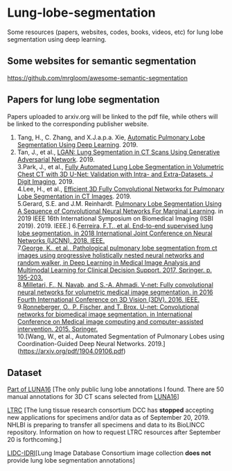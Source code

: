 # Lung-lobe-segmentation
Some resources (papers, websites, codes, books, videos, etc) for lung lobe segmentation using deep learning.

## Some websites for semantic segmentation
https://github.com/mrgloom/awesome-semantic-segmentation 

## Papers for lung lobe segmentation
Papers uploaded to arxiv.org will be linked to the pdf file, while others will be linked to the corresponding publisher website.

1. Tang, H., C. Zhang, and X.J.a.p.a. Xie, [Automatic Pulmonary Lobe Segmentation Using Deep Learning](https://arxiv.org/pdf/1903.09879.pdf). 2019.  
2. Tan, J., et al., [LGAN: Lung Segmentation in CT Scans Using Generative Adversarial Network](https://arxiv.org/pdf/1901.03473.pdf). 2019.  
3.Park, J., et al., [Fully Automated Lung Lobe Segmentation in Volumetric Chest CT with 3D U-Net: Validation with Intra- and Extra-Datasets. J Digit Imaging](https://www.ncbi.nlm.nih.gov/pubmed/31152273), 2019.   
4.Lee, H., et al., [Efficient 3D Fully Convolutional Networks for Pulmonary Lobe Segmentation in CT Images](https://arxiv.org/pdf/1909.07474.pdf). 2019.  
5.Gerard, S.E. and J.M. Reinhardt. [Pulmonary Lobe Segmentation Using A Sequence of Convolutional Neural Networks For Marginal Learning](https://ieeexplore.ieee.org/document/8759212). in 2019 IEEE 16th International Symposium on Biomedical Imaging (ISBI 2019). 2019. IEEE.] 
6.[Ferreira, F.T., et al. End-to-end supervised lung lobe segmentation. in 2018 International Joint Conference on Neural Networks (IJCNN). 2018. IEEE.](https://ieeexplore.ieee.org/document/8489677)  
7.[George, K., et al., Pathological pulmonary lobe segmentation from ct images using progressive holistically nested neural networks and random walker, in Deep Learning in Medical Image Analysis and Multimodal Learning for Clinical Decision Support. 2017, Springer. p. 195-203.](https://link.springer.com/chapter/10.1007/978-3-319-67558-9_23)  
8.[Milletari, F., N. Navab, and S.-A. Ahmadi. V-net: Fully convolutional neural networks for volumetric medical image segmentation. in 2016 Fourth International Conference on 3D Vision (3DV). 2016. IEEE.](https://arxiv.org/pdf/1606.04797.pdf)  
9.[Ronneberger, O., P. Fischer, and T. Brox. U-net: Convolutional networks for biomedical image segmentation. in International Conference on Medical image computing and computer-assisted intervention. 2015. Springer.](https://arxiv.org/pdf/1505.04597.pdf)  
10.[Wang, W., et al., Automated Segmentation of Pulmonary Lobes using Coordination-Guided Deep Neural Networks. 2019.]  (https://arxiv.org/pdf/1904.09106.pdf)

## Dataset

[Part of LUNA16](https://github.com/deep-voxel/automatic_pulmonary_lobe_segmentation_using_deep_learning) [The only public lung lobe annotations I found. There are 50 manual annotations for 3D CT scans selected from [LUNA16](https://luna16.grand-challenge.org/)]

[LTRC](https://ltrcpublic.com/) [The lung tissue research consortium DCC has **stopped** accepting new applications for specimens and/or data as of September 20, 2019. NHLBI is preparing to transfer all specimens and data to its BioLINCC repository. Information on how to request LTRC resources after September 20 is forthcoming.]

[LIDC-IDRI](https://wiki.cancerimagingarchive.net/display/Public/LIDC-IDRI)[Lung Image Database Consortium image collection **does not** provide lung lobe segmentation annotations]

